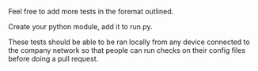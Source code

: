 Feel free to add more tests in the foremat outlined.

Create your python module, add it to run.py.

These tests should be able to be ran locally from any device connected to the company network so that people can run checks on their config files before doing a pull request.

